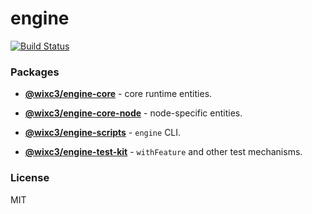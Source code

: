 # engine
[![Build Status](https://github.com/wixplosives/engine/workflows/tests/badge.svg)](https://github.com/wixplosives/engine/actions)

### Packages

- **[@wixc3/engine-core](https://github.com/wixplosives/engine/tree/master/packages/core)** - core runtime entities.

- **[@wixc3/engine-core-node](https://github.com/wixplosives/engine/tree/master/packages/core-node)** - node-specific entities.

- **[@wixc3/engine-scripts](https://github.com/wixplosives/engine/tree/master/packages/scripts)** - `engine` CLI.

- **[@wixc3/engine-test-kit](https://github.com/wixplosives/engine/tree/master/packages/test-kit)** - `withFeature` and other test mechanisms.

### License

MIT

